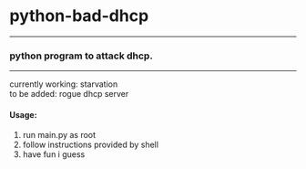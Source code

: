 # python-bad-dhcp
---
### python program to attack dhcp.
---
currently working: starvation\
to be added: rogue dhcp server

#### Usage:
1. run main.py as root
2. follow instructions provided by shell
3. have fun i guess
